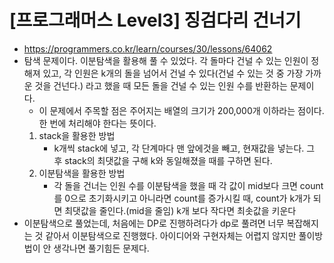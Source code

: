 # [프로그래머스 Level3] 징검다리 건너기
- https://programmers.co.kr/learn/courses/30/lessons/64062
- 탐색 문제이다. 이분탐색을 활용해 풀 수 있었다. 각 돌마다 건널 수 있는 인원이 정해져 있고, 각 인원은 k개의 돌을 넘어서 건널 수 있다(건널 수 있는 것 중 가장 가까운 것을 건넌다.) 라고 했을 때 모든 돌을 건널 수 있는 인원 수를 반환하는 문제이다.
  - 이 문제에서 주목할 점은 주어지는 배열의 크기가  200,000개 이하라는 점이다. 한 번에 처리해야 한다는 뜻이다.
  1. stack을 활용한 방법
      - k개씩 stack에 넣고, 각 단계마다 맨 앞에것을 빼고, 현재값을 넣는다. 그 후 stack의 최댓값을 구해 k와 동일해졌을 때를 구하면 된다.
  2. 이분탐색을 활용한 방법
      - 각 돌을 건너는 인원 수를 이분탐색을 했을 때 각 값이 mid보다 크면 count를 0으로 초기화시키고 아니라면 count를 증가시킬 때, count가 k개가 되면 최댓값을 줄인다.(mid을 줄임) k개 보다 작다면 최솟값을 키운다
- 이분탐색으로 풀었는데, 처음에는 DP로 진행하려다가 dp로 풀려면 너무 복잡해지는 것 같아서 이분탐색으로 진행했다. 아이디어와 구현자체는 어렵지 않지만 풀이방법이 안 생각나면 풀기힘든 문제다.